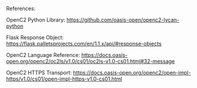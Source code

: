 References:

OpenC2 Python Library:
https://github.com/oasis-open/openc2-lycan-python

Flask Response Object:
https://flask.palletsprojects.com/en/1.1.x/api/#response-objects

OpenC2 Language Reference:
https://docs.oasis-open.org/openc2/oc2ls/v1.0/cs01/oc2ls-v1.0-cs01.html#32-message

OpenC2 HTTPS Transport:
https://docs.oasis-open.org/openc2/open-impl-https/v1.0/cs01/open-impl-https-v1.0-cs01.html
